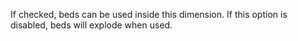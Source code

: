 If checked, beds can be used inside this dimension.
If this option is disabled, beds will explode when used.